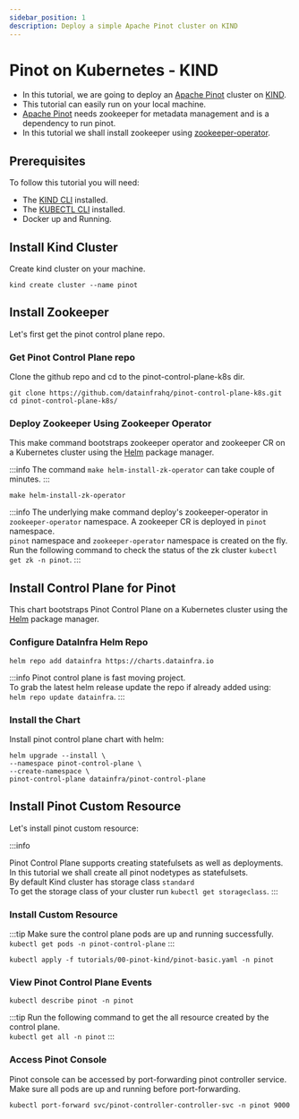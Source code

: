 ```yaml
---
sidebar_position: 1
description: Deploy a simple Apache Pinot cluster on KIND
---
```


# Pinot on Kubernetes - KIND

-   In this tutorial, we are going to deploy an [Apache Pinot](https://github.com/apache/pinot) cluster on [KIND](https://kind.sigs.k8s.io/).
-   This tutorial can easily run on your local machine.
-   [Apache Pinot](https://github.com/apache/pinot) needs zookeeper for metadata management and is a dependency to run pinot.
-   In this tutorial we shall install zookeeper using [zookeeper-operator](https://github.com/pravega/zookeeper-operator).

## Prerequisites

To follow this tutorial you will need:

-   The [KIND CLI](https://kind.sigs.k8s.io/docs/user/quick-start#installation) installed.
-   The [KUBECTL CLI](https://kubernetes.io/docs/tasks/tools/#kubectl) installed.
-   Docker up and Running.

## Install Kind Cluster

Create kind cluster on your machine.

<TerminalWindow>

```
kind create cluster --name pinot
```

</TerminalWindow>

## Install Zookeeper

Let's first get the pinot control plane repo.

### Get Pinot Control Plane repo

Clone the github repo and cd to the pinot-control-plane-k8s dir.

<TerminalWindow>

```
git clone https://github.com/datainfrahq/pinot-control-plane-k8s.git
cd pinot-control-plane-k8s/
```

</TerminalWindow>

### Deploy Zookeeper Using Zookeeper Operator

This make command bootstraps zookeeper operator and zookeeper CR on a Kubernetes cluster using the [Helm](https://helm.sh/) package manager.

:::info
The command `make helm-install-zk-operator` can take couple of minutes.
:::

<TerminalWindow>

```
make helm-install-zk-operator
```

</TerminalWindow>

:::info
The underlying make command deploy's zookeeper-operator in `zookeeper-operator` namespace.
A zookeeper CR is deployed in `pinot` namespace.  
`pinot` namespace and `zookeeper-operator` namespace is created on the fly.  
Run the following command to check the status of the zk cluster `kubectl get zk -n pinot`.
:::

## Install Control Plane for Pinot

This chart bootstraps Pinot Control Plane on a Kubernetes cluster using the [Helm](https://helm.sh/) package manager.

### Configure DataInfra Helm Repo

<TerminalWindow>

```
helm repo add datainfra https://charts.datainfra.io
```

</TerminalWindow>

:::info
Pinot control plane is fast moving project.  
To grab the latest helm release update the repo
if already added using:  
`helm repo update datainfra`.
:::

### Install the Chart

Install pinot control plane chart with helm:

<TerminalWindow>

```
helm upgrade --install \
--namespace pinot-control-plane \
--create-namespace \
pinot-control-plane datainfra/pinot-control-plane
```

</TerminalWindow>

## Install Pinot Custom Resource

Let's install pinot custom resource:

:::info

Pinot Control Plane supports creating statefulsets as well as deployments.  
In this tutorial we shall create all pinot nodetypes as statefulsets.  
By default Kind cluster has storage class `standard`  
To get the storage class of your cluster run `kubectl get storageclass`.
:::

### Install Custom Resource

:::tip
Make sure the control plane pods are up and running successfully.       
```kubectl get pods -n pinot-control-plane```
:::
<TerminalWindow>

```
kubectl apply -f tutorials/00-pinot-kind/pinot-basic.yaml -n pinot
```

</TerminalWindow>

### View Pinot Control Plane Events

<TerminalWindow>

```
kubectl describe pinot -n pinot
```

</TerminalWindow>


:::tip
Run the following command to get the all resource created by the control plane.  
`kubectl get all -n pinot`
:::

### Access Pinot Console

Pinot console can be accessed by port-forwarding pinot controller service. Make sure all pods are up and running before port-forwarding.

<TerminalWindow>

```
kubectl port-forward svc/pinot-controller-controller-svc -n pinot 9000
```

</TerminalWindow>

